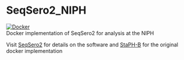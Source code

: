 # SeqSero2_NIPH
[![Docker](https://badgen.net/badge/icon/docker?icon=docker&label)](https://https://docker.com/)   
Docker implementation of SeqSero2 for analysis at the NIPH    
   
Visit [SeqSero2](https://github.com/denglab/SeqSero2/) for details on the software and [StaPH-B](https://github.com/StaPH-B/docker-builds) for the original docker implementation   



